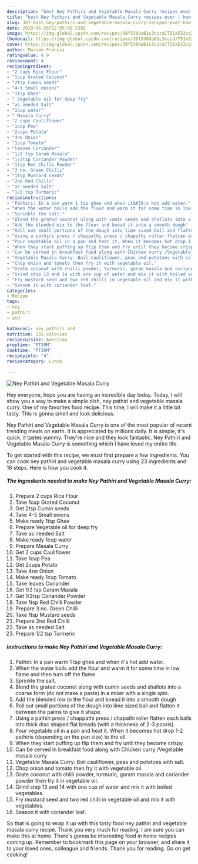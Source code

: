 ```yaml
---
description: "best Ney Pathiri and Vegetable Masala Curry recipes ever | how to prepare Ney Pathiri and Vegetable Masala Curry"
title: "best Ney Pathiri and Vegetable Masala Curry recipes ever | how to prepare Ney Pathiri and Vegetable Masala Curry"
slug: 367-best-ney-pathiri-and-vegetable-masala-curry-recipes-ever-how-to-prepare-ney-pathiri-and-vegetable-masala-curry
date: 2020-06-26T12:05:08.539Z
image: https://img-global.cpcdn.com/recipes/38f538da61c3cccd/751x532cq70/ney-pathiri-and-vegetable-masala-curry-recipe-main-photo.jpg
thumbnail: https://img-global.cpcdn.com/recipes/38f538da61c3cccd/751x532cq70/ney-pathiri-and-vegetable-masala-curry-recipe-main-photo.jpg
cover: https://img-global.cpcdn.com/recipes/38f538da61c3cccd/751x532cq70/ney-pathiri-and-vegetable-masala-curry-recipe-main-photo.jpg
author: Marion Francis
ratingvalue: 4.9
reviewcount: 4
recipeingredient:
- "2 cups Rice Flour"
- "1cup Grated Coconut"
- "2tsp Cumin seeds"
- "4-5 Small onions"
- "1tsp Ghee"
- " Vegetable oil for deep fry"
- "as needed Salt"
- "1cup water"
- " Masala Curry"
- "2 cups Cauliflower"
- "1cup Pea"
- "2cups Potato"
- "4no Onion"
- "1cup Tomato"
- "leaves Coriander"
- "1/2 tsp Garam Masala"
- "1/2tsp Coriander Powder"
- "1tsp Red Chilli Powder"
- "3 no. Green Chilli"
- "1tsp Mustard seeds"
- "2no Red Chilli"
- "as needed Salt"
- "1/2 tsp Turmeric"
recipeinstructions:
- "Pathiri: In a pan warm 1 tsp ghee and when it&#39;s hot add water."
- "When the water boils add the flour and warm it for some time in low flame and then turn off the flame."
- "Sprinkle the salt."
- "Blend the grated coconut along with cumin seeds and shallots into a coarse form (do not make a paste) in a mixer with a single spin."
- "Add the blended mix to the flour and knead it into a smooth dough"
- "Roll out small portions of the dough into lime sized ball and flatten it between the palms to give it shape."
- "Using a pathiri press / chappathi press / chapathi roller flatten each balls into thick disc shaped flat breads (with a thickness of 2-3 pooris)."
- "Pour vegetable oil in a pan and heat it. When it becomes hot drop 1-2 pathiris (depending on the pan size) to the oil."
- "When they start puffing up flip them and fry until they become crispy."
- "Can be served in breakfast food along with Chicken curry /Vegetable masala curry"
- "Vegetable Masala Curry: Boil cauliflower, peas and potatoes with salt."
- "Chop onion and tomato then fry it with vegetable oil."
- "Grate coconut with chilli powder, turmuric, garam masala and coriander powder then fry it in vegetable oil."
- "Grind step 13 and 14 with one cup of water and mix it with boiled vegetables."
- "Fry mustard seed and two red chilli in vegetable oil and mix it with vegetables."
- "Season it with coriander leaf."
categories:
- Recipe
tags:
- ney
- pathiri
- and

katakunci: ney pathiri and 
nutrition: 131 calories
recipecuisine: American
preptime: "PT39M"
cooktime: "PT36M"
recipeyield: "4"
recipecategory: Lunch

---
```



![Ney Pathiri and Vegetable Masala Curry](https://img-global.cpcdn.com/recipes/38f538da61c3cccd/751x532cq70/ney-pathiri-and-vegetable-masala-curry-recipe-main-photo.jpg)

Hey everyone, hope you are having an incredible day today. Today, I will show you a way to make a simple dish, ney pathiri and vegetable masala curry. One of my favorites food recipe. This time, I will make it a little bit tasty. This is gonna smell and look delicious.



Ney Pathiri and Vegetable Masala Curry is one of the most popular of recent trending meals on earth. It is appreciated by millions daily. It is simple, it's quick, it tastes yummy. They're nice and they look fantastic. Ney Pathiri and Vegetable Masala Curry is something which I have loved my entire life.


To get started with this recipe, we must first prepare a few ingredients. You can cook ney pathiri and vegetable masala curry using 23 ingredients and 16 steps. Here is how you cook it.

<!--inarticleads1-->

##### The ingredients needed to make Ney Pathiri and Vegetable Masala Curry:

1. Prepare 2 cups Rice Flour
1. Take 1cup Grated Coconut
1. Get 2tsp Cumin seeds
1. Take 4-5 Small onions
1. Make ready 1tsp Ghee
1. Prepare  Vegetable oil for deep fry
1. Take as needed Salt
1. Make ready 1cup water
1. Prepare  Masala Curry
1. Get 2 cups Cauliflower
1. Take 1cup Pea
1. Get 2cups Potato
1. Take 4no Onion
1. Make ready 1cup Tomato
1. Take leaves Coriander
1. Get 1/2 tsp Garam Masala
1. Get 1/2tsp Coriander Powder
1. Take 1tsp Red Chilli Powder
1. Prepare 3 no. Green Chilli
1. Take 1tsp Mustard seeds
1. Prepare 2no Red Chilli
1. Take as needed Salt
1. Prepare 1/2 tsp Turmeric




<!--inarticleads2-->

##### Instructions to make Ney Pathiri and Vegetable Masala Curry:

1. Pathiri: In a pan warm 1 tsp ghee and when it&#39;s hot add water.
1. When the water boils add the flour and warm it for some time in low flame and then turn off the flame.
1. Sprinkle the salt.
1. Blend the grated coconut along with cumin seeds and shallots into a coarse form (do not make a paste) in a mixer with a single spin.
1. Add the blended mix to the flour and knead it into a smooth dough
1. Roll out small portions of the dough into lime sized ball and flatten it between the palms to give it shape.
1. Using a pathiri press / chappathi press / chapathi roller flatten each balls into thick disc shaped flat breads (with a thickness of 2-3 pooris).
1. Pour vegetable oil in a pan and heat it. When it becomes hot drop 1-2 pathiris (depending on the pan size) to the oil.
1. When they start puffing up flip them and fry until they become crispy.
1. Can be served in breakfast food along with Chicken curry /Vegetable masala curry
1. Vegetable Masala Curry: Boil cauliflower, peas and potatoes with salt.
1. Chop onion and tomato then fry it with vegetable oil.
1. Grate coconut with chilli powder, turmuric, garam masala and coriander powder then fry it in vegetable oil.
1. Grind step 13 and 14 with one cup of water and mix it with boiled vegetables.
1. Fry mustard seed and two red chilli in vegetable oil and mix it with vegetables.
1. Season it with coriander leaf.




So that is going to wrap it up with this tasty food ney pathiri and vegetable masala curry recipe. Thank you very much for reading. I am sure you can make this at home. There's gonna be interesting food in home recipes coming up. Remember to bookmark this page on your browser, and share it to your loved ones, colleague and friends. Thank you for reading. Go on get cooking!

